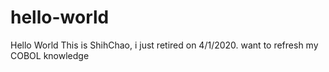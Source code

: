 # hello-world
Hello World
This is ShihChao, i just retired on 4/1/2020. want to refresh my COBOL knowledge
